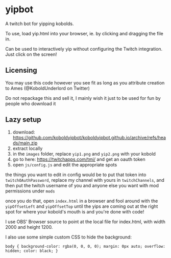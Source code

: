 # yipbot
A twitch bot for yipping kobolds.

To use, load yip.html into your browser, ie. by clicking and dragging the file in.

Can be used to interactively yip without configuring the Twitch integration.  Just click on the screen!

## Licensing ##
You may use this code however you see fit as long as you attribute creation to Ames (@KoboldUnderlord on Twitter)

Do not repackage this and sell it, I mainly wish it just to be used for fun by people who download it

## Lazy setup ##

1. download: https://github.com/koboldyipbot/koboldyipbot.github.io/archive/refs/heads/main.zip
2. extract locally
3. in the `images` folder, replace `yip1.png` and `yip2.png` with your kobold
4. go to here: https://twitchapps.com/tmi/ and get an oauth token
5. open `js/config.js` and edit the appropriate spots

the things you want to edit in config would be to put that token into `twitchOAuthPassword`, replace my channel with yours in `twitchChannels`,  and then put the twitch username of you and anyone else you want with mod permissions under `mods`

once you do that, open `index.html` in a browser and fool around with the `yipOffsetLeft` and `yipOffsetTop` until the yips are coming out at the right spot for where your kobold's mouth is and you're done with code!

I use OBS' Browser source to point at the local file for index.html, with width 2000 and height 1200.

I also use some simple custom CSS to hide the background:

```
body { background-color: rgba(0, 0, 0, 0); margin: 0px auto; overflow: hidden; color: black; }
```
